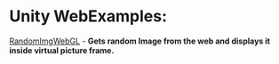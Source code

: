 ### 

# Unity WebExamples:


[RandomImgWebGL](https://navarone77.github.io/navarone77/RandomImgWebGL/) - 
**Gets random Image from the web and displays it inside virtual picture frame.**
